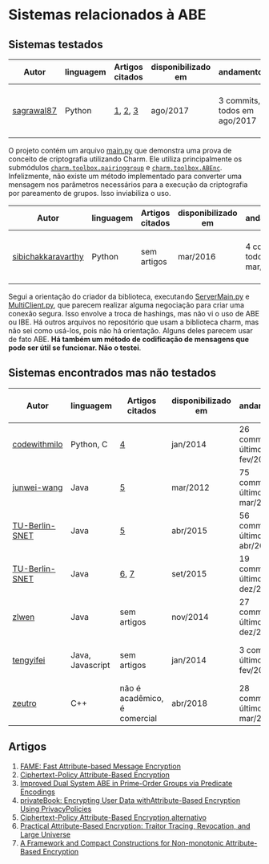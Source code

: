 # Sistemas relacionados à ABE

## Sistemas testados

Autor | linguagem | Artigos citados | disponibilizado em | andamento | dependências
|---| ---| ---| ---| --- | --- |
|[sagrawal87](https://github.com/sagrawal87/ABE)| Python |[1], [2],  [3]| ago/2017 | 3 commits, todos em ago/2017 | Charm 0.43. Funciona com o branch dev, commit [40f2671](https://github.com/JHUISI/charm/commit/40f2671d6233ea669d1e2fab90531623993baf2b)

O projeto contém um arquivo [main.py](sagrawal87-python-ABE/main.py) que demonstra uma prova de conceito de criptografia utilizando Charm. Ele utiliza principalmente os submódulos  [```charm.toolbox.pairinggroup```](https://github.com/JHUISI/charm/blob/dev/charm/toolbox/pairinggroup.py) e [```charm.toolbox.ABEnc```](https://github.com/JHUISI/charm/blob/dev/charm/toolbox/ABEnc.py). Infelizmente, não existe um método implementado para converter uma mensagem nos parâmetros necessários para a execução da criptografia por pareamento de grupos. Isso inviabiliza o uso.

Autor | linguagem | Artigos citados | disponibilizado em | andamento | dependências
|---| ---| ---| ---| --- | --- |
[sibichakkaravarthy](https://github.com/sibichakkaravarthy/Attribute-based-and-identity-based) | Python | sem artigos | mar/2016 | 4 commits, todos em mar/2016 | Charm 0.43. Funciona com o branch dev, commit [40f2671](https://github.com/JHUISI/charm/commit/40f2671d6233ea669d1e2fab90531623993baf2b)

Segui a orientação do criador da biblioteca, executando [ServerMain.py](sibichakkaravarthy-python-ABE-IBE/ServerMain.py) e [MultiClient.py](sibichakkaravarthy-python-ABE-IBE/MultiClient.py), que parecem realizar alguma negociação para criar uma conexão segura. Isso envolve a troca de hashings, mas não vi o uso de ABE ou IBE. Há outros arquivos no repositório que usam a biblioteca charm, mas não sei como usá-los, pois não há orientação. Alguns deles parecem usar de fato ABE. **Há também um método de codificação de mensagens que pode ser útil se funcionar. Não o testei**.

## Sistemas encontrados mas não testados

Autor | linguagem | Artigos citados | disponibilizado em | andamento | dependências | tem instruções de uso
|---| ---| ---| ---| --- | --- | --- |
[codewithmilo](https://github.com/codewithmilo/abescheme) | Python, C | [4] | jan/2014 | 26 commits, último em fev/2018 | [Charm 0.42](https://github.com/codewithmilo/abescheme/tree/master/Charm/dist), [Django 1.6.1](https://github.com/django/django) | não
[junwei-wang](https://github.com/junwei-wang/cpabe) | Java | [5] | mar/2012 | 75 commits, último em mar/2018 | [jpbc-1.2.1](http://gas.dia.unisa.it/projects/jpbc/) | sim
[TU-Berlin-SNET](https://github.com/TU-Berlin-SNET/JCPABE) | Java | [5] | abr/2015 | 56 commits, último em abr/2016 | [jpbc-2.0.0](http://gas.dia.unisa.it/projects/jpbc/) | sim
[TU-Berlin-SNET](https://github.com/TU-Berlin-SNET/jTR-ABE) | Java | [6], [7] | set/2015 | 19 commits, último em dez/2018 | [jpbc-2.0.0](http://gas.dia.unisa.it/projects/jpbc/) | sim
[zlwen](https://github.com/zlwen/cpabe-java) | Java | sem artigos | nov/2014 | 27 commits, último em dez/2014 | [jpbc-2.0.0](http://gas.dia.unisa.it/projects/jpbc/) | não
[tengyifei](https://github.com/tengyifei/dcpabe-web) | Java, Javascript | sem artigos | jan/2014 | 3 commits, último em fev/2015 | [Google Web Toolkit](http://www.gwtproject.org/), jpbc (não cita versão)| não
[zeutro](https://github.com/zeutro/openabe) | C++ | não é acadêmico, é comercial | abr/2018 | 28 commits, último em mar/2019 | não há | sim, muita

## Artigos

1. [FAME: Fast Attribute-based Message Encryption][1]
2. [Ciphertext-Policy Attribute-Based Encryption][2]
3. [Improved Dual System ABE in Prime-Order Groups via Predicate Encodings][3]
4. [privateBook: Encrypting User Data withAttribute-Based Encryption Using PrivacyPolicies][4]
5. [Ciphertext-Policy Attribute-Based Encryption][5],[alternativo][6]
6. [Practical Attribute-Based Encryption: Traitor Tracing, Revocation, and Large Universe][7]
7. [A Framework and Compact Constructions for Non-monotonic Attribute-Based Encryption][8]

[1]: https://eprint.iacr.org/2017/807.pdf
[2]: https://doi.org/10.1109/SP.2007.11
[3]: http://eprint.iacr.org/2015/409
[4]: https://www.bc.edu/content/dam/files/schools/cas_sites/cs/pdf/academics/honors/14Watanabe.pdf
[5]: https://junwei.co/cpabe/
[6]: https://www.cs.utexas.edu/~bwaters/publications/papers/cp-abe.pdf
[7]: http://eprint.iacr.org/2014/616
[8]: https://eprint.iacr.org/2014/181